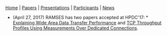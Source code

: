 [Home](README.md) | [Papers](papers.md) | [Presentations](presentations.md) | [Participants](participants.md) | [News](news.md)

* (April 27, 2017) RAMSES has two papers accepted at HPDC'17: * [Explaining Wide Area Data Transfer Performance](http://dx.doi.org/10.1145/3078597.3078605) and [TCP Throughput Profiles Using Measurements Over Dedicated Connections](http://dx.doi.org/10.1145/3078597.3078615).


